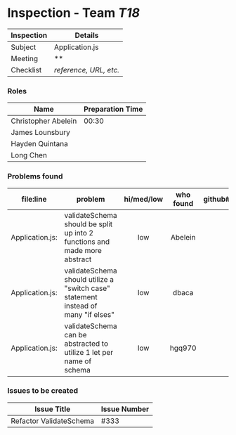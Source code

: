 # Inspection - Team *T18* 
 
| Inspection | Details |
| ----- | ----- |
| Subject | Application.js |
| Meeting | ** |
| Checklist | *reference, URL, etc.* |

### Roles

| Name | Preparation Time |
| ---- | ---- |
| Christopher Abelein | 00:30 |
| James Lounsbury |  |
| Hayden Quintana |  |
| Long Chen |  |

### Problems found

| file:line | problem | hi/med/low | who found | github#  |
| --- | --- | :---: | :---: | --- |
| Application.js: | validateSchema should be split up into 2 functions and made more abstract | low | Abelein |  |
| Application.js: | validateSchema should utilize a "switch case" statement instead of many "if elses" | low | dbaca | |
| Application.js: | validateSchema can be abstracted to utilize 1 let per name of schema | low | hgq970 |  |


### Issues to be created

| Issue Title | Issue Number |
| --- | --- |
| Refactor ValidateSchema | #333 |
